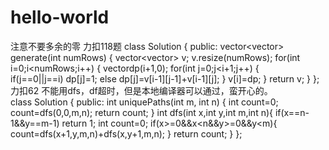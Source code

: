 # hello-world
注意不要多余的零
力扣118题
class Solution {
public:
    vector<vector<int>> generate(int numRows) {
vector<vector<int>> v;
v.resize(numRows);
for(int i=0;i<numRows;i++)
{
    vector<int>dp(i+1,0);
    for(int j=0;j<i+1;j++)
    {       
        if(j==0||j==i)
        dp[j]=1;
        else
        dp[j]=v[i-1][j-1]+v[i-1][j];
    }
    v[i]=dp;
}
return v;
    }
};  
力扣62 不能用dfs，df超时，但是本地编译器可以通过，蛮开心的。                           
class Solution {
public:
    int uniquePaths(int m, int n) {
int count=0;
 count=dfs(0,0,m,n);
return count;
    }
int dfs(int x,int y,int m,int n){
        if(x==n-1&&y==m-1)  return 1;
        int count=0;
if(x>=0&&x<n&&y>=0&&y<m){
    count=dfs(x+1,y,m,n)+dfs(x,y+1,m,n);
}
return count;
    }
};
